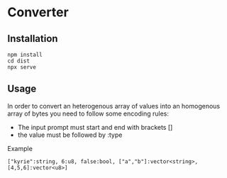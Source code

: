 # Converter

## Installation

```
npm install 
cd dist
npx serve
```

## Usage

In order to convert an heterogenous array of values into an homogenous array of bytes you need to follow some encoding rules:

- The input prompt must start and end with brackets []
- the value must be followed by :type

Example

```
["kyrie":string, 6:u8, false:bool, ["a","b"]:vector<string>, [4,5,6]:vector<u8>]
```